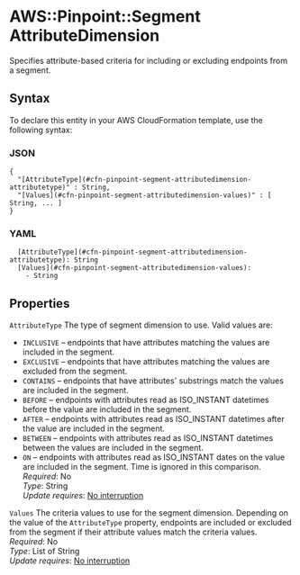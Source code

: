 # AWS::Pinpoint::Segment AttributeDimension<a name="aws-properties-pinpoint-segment-attributedimension"></a>

Specifies attribute\-based criteria for including or excluding endpoints from a segment\.

## Syntax<a name="aws-properties-pinpoint-segment-attributedimension-syntax"></a>

To declare this entity in your AWS CloudFormation template, use the following syntax:

### JSON<a name="aws-properties-pinpoint-segment-attributedimension-syntax.json"></a>

```
{
  "[AttributeType](#cfn-pinpoint-segment-attributedimension-attributetype)" : String,
  "[Values](#cfn-pinpoint-segment-attributedimension-values)" : [ String, ... ]
}
```

### YAML<a name="aws-properties-pinpoint-segment-attributedimension-syntax.yaml"></a>

```
  [AttributeType](#cfn-pinpoint-segment-attributedimension-attributetype): String
  [Values](#cfn-pinpoint-segment-attributedimension-values):
    - String
```

## Properties<a name="aws-properties-pinpoint-segment-attributedimension-properties"></a>

`AttributeType` <a name="cfn-pinpoint-segment-attributedimension-attributetype"></a>
The type of segment dimension to use\. Valid values are:

- `INCLUSIVE` – endpoints that have attributes matching the values are included in the segment\.
- `EXCLUSIVE` – endpoints that have attributes matching the values are excluded from the segment\.
- `CONTAINS` – endpoints that have attributes' substrings match the values are included in the segment\.
- `BEFORE` – endpoints with attributes read as ISO_INSTANT datetimes before the value are included in the segment\.
- `AFTER` – endpoints with attributes read as ISO_INSTANT datetimes after the value are included in the segment\.
- `BETWEEN` – endpoints with attributes read as ISO_INSTANT datetimes between the values are included in the segment\.
- `ON` – endpoints with attributes read as ISO_INSTANT dates on the value are included in the segment\. Time is ignored in this comparison\.
  _Required_: No  
  _Type_: String  
  _Update requires_: [No interruption](https://docs.aws.amazon.com/AWSCloudFormation/latest/UserGuide/using-cfn-updating-stacks-update-behaviors.html#update-no-interrupt)

`Values` <a name="cfn-pinpoint-segment-attributedimension-values"></a>
The criteria values to use for the segment dimension\. Depending on the value of the `AttributeType` property, endpoints are included or excluded from the segment if their attribute values match the criteria values\.  
_Required_: No  
_Type_: List of String  
_Update requires_: [No interruption](https://docs.aws.amazon.com/AWSCloudFormation/latest/UserGuide/using-cfn-updating-stacks-update-behaviors.html#update-no-interrupt)
